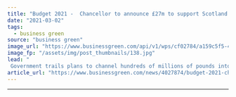 ```yaml
---
title: "Budget 2021 -  Chancellor to announce £27m to support Scotland's clean energy transition"
date: "2021-03-02"
tags: 
  - business green
source: "business green"
image_url: "https://www.businessgreen.com/api/v1/wps/cf02784/a159c5f5-4ad0-43f9-9fae-a175da4bb816/10/North-sea-oil-rig-185x114.jpg"
image_fp: "/assets/img/post_thumbnails/138.jpg"
lead: "
 Government trails plans to channel hundreds of millions of pounds into shifting the UK's oil and gas sector towards a cleaner future ..."
article_url: "https://www.businessgreen.com/news/4027874/budget-2021-chancellor-announce-gbp27m-support-scotland-clean-energy-transition"
---
```


---
